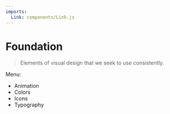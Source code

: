 ```yaml
---
imports:
  Link: components/Link.js
---
```


# Foundation

> Elements of visual design that we seek to use consistently.

Menu:

* <Link to="/styles/animation">Animation</Link>
* <Link to="/styles/colors">Colors</Link>
* <Link to="/styles/icons">Icons</Link>
* <Link to="/styles/typography">Typography</Link>
